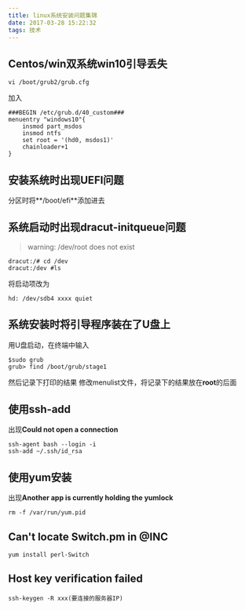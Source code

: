 ```yaml
---
title: linux系统安装问题集锦
date: 2017-03-28 15:22:32
tags: 技术
---
```

## Centos/win双系统win10引导丢失
```
vi /boot/grub2/grub.cfg
```
加入
```
###BEGIN /etc/grub.d/40_custom###
menuentry "windows10"{
	insmod part_msdos
	insmod ntfs
	set root = '(hd0, msdos1)'
	chainloader+1
}
```
<!--more-->
## 安装系统时出现UEFI问题
分区时将**/boot/efi**添加进去
## 系统启动时出现dracut-initqueue问题
> warning: /dev/root does not exist
```
dracut:/# cd /dev
dracut:/dev #ls
```
将启动项改为
```
hd: /dev/sdb4 xxxx quiet
```
## 系统安装时将引导程序装在了U盘上
用U盘启动，在终端中输入
```
$sudo grub
grub> find /boot/grub/stage1
```
然后记录下打印的结果
修改menulist文件，将记录下的结果放在**root**的后面

## 使用ssh-add
出现**Could not open a connection**
```
ssh-agent bash --login -i
ssh-add ~/.ssh/id_rsa
```
## 使用yum安装
出现**Another app is currently holding the yumlock**
```
rm -f /var/run/yum.pid
```
## Can't locate Switch.pm in @INC
```
yum install perl-Switch
```
## Host key verification failed
```
ssh-keygen -R xxx(要连接的服务器IP)
```